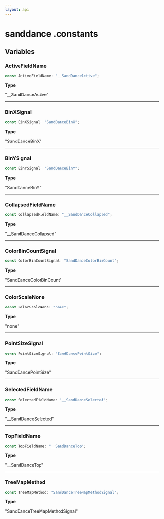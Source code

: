 ```yaml
---
layout: api
---
```


# sanddance .constants

## Variables

### ActiveFieldName

```typescript
const ActiveFieldName: "__SandDanceActive";
```

**Type**

"__SandDanceActive"

----------

### BinXSignal

```typescript
const BinXSignal: "SandDanceBinX";
```

**Type**

"SandDanceBinX"

----------

### BinYSignal

```typescript
const BinYSignal: "SandDanceBinY";
```

**Type**

"SandDanceBinY"

----------

### CollapsedFieldName

```typescript
const CollapsedFieldName: "__SandDanceCollapsed";
```

**Type**

"__SandDanceCollapsed"

----------

### ColorBinCountSignal

```typescript
const ColorBinCountSignal: "SandDanceColorBinCount";
```

**Type**

"SandDanceColorBinCount"

----------

### ColorScaleNone

```typescript
const ColorScaleNone: "none";
```

**Type**

"none"

----------

### PointSizeSignal

```typescript
const PointSizeSignal: "SandDancePointSize";
```

**Type**

"SandDancePointSize"

----------

### SelectedFieldName

```typescript
const SelectedFieldName: "__SandDanceSelected";
```

**Type**

"__SandDanceSelected"

----------

### TopFieldName

```typescript
const TopFieldName: "__SandDanceTop";
```

**Type**

"__SandDanceTop"

----------

### TreeMapMethod

```typescript
const TreeMapMethod: "SandDanceTreeMapMethodSignal";
```

**Type**

"SandDanceTreeMapMethodSignal"

[NamespaceImport-0]: constants#constants
[VariableDeclaration-1]: constants#activefieldname
[VariableDeclaration-2]: constants#binxsignal
[VariableDeclaration-3]: constants#binysignal
[VariableDeclaration-4]: constants#collapsedfieldname
[VariableDeclaration-5]: constants#colorbincountsignal
[VariableDeclaration-6]: constants#colorscalenone
[VariableDeclaration-7]: constants#pointsizesignal
[VariableDeclaration-8]: constants#selectedfieldname
[VariableDeclaration-9]: constants#topfieldname
[VariableDeclaration-10]: constants#treemapmethod